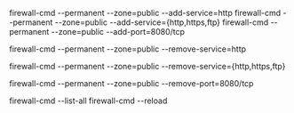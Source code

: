 firewall-cmd --permanent --zone=public --add-service=http 
firewall-cmd --permanent --zone=public --add-service={http,https,ftp}
firewall-cmd --permanent --zone=public --add-port=8080/tcp

firewall-cmd --permanent --zone=public --remove-service=http

firewall-cmd --permanent --zone=public --remove-service={http,https,ftp}

firewall-cmd --permanent --zone=public --remove-port=8080/tcp

firewall-cmd --list-all 
firewall-cmd --reload
